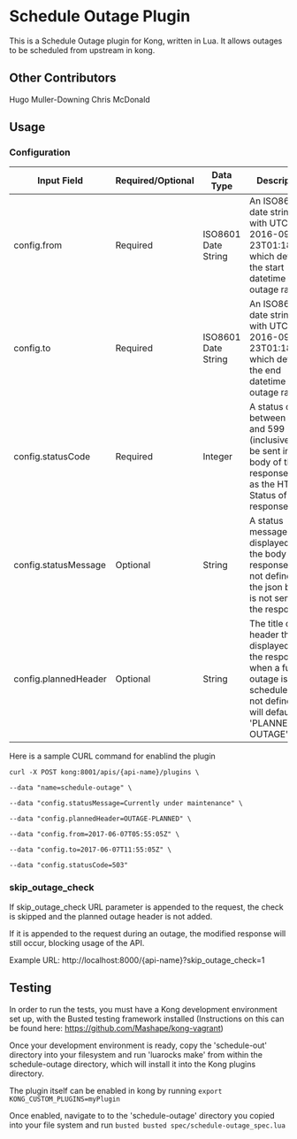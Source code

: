 # Schedule Outage Plugin
This is a Schedule Outage plugin for Kong, written in Lua. It allows outages to be scheduled from upstream in kong. 

## Other Contributors
Hugo Muller-Downing
Chris McDonald

## Usage
### Configuration
| Input Field| Required/Optional|Data Type|Description |
|---|---|---|---|
|config.from| Required|ISO8601 Date String|An ISO8601 date string with UTC, e.g. 2016-09-23T01:18:33Z, which defines the start datetime of the outage range.
|config.to|Required| ISO8601 Date String| An ISO8601 date string with UTC, e.g. 2016-09-23T01:18:33Z, which defines the end datetime of the outage range.
|config.statusCode|Required|Integer| A status code between 100 and 599 (inclusive) to be sent in the body of the response, and as the HTTP Status of the response. 
|config.statusMessage|Optional|String|A status message to be displayed in the body of the response. If not defined, the json body is not sent in the response.
|config.plannedHeader|Optional|String|The title of the header that will displayed in the response, when a future outage is scheduled. If not defined, will default to 'PLANNED-OUTAGE'

Here is a sample CURL command for enablind the plugin 

`curl -X POST kong:8001/apis/{api-name}/plugins \`

`--data "name=schedule-outage" \`

`--data "config.statusMessage=Currently under maintenance" \`

`--data "config.plannedHeader=OUTAGE-PLANNED" \`

`--data "config.from=2017-06-07T05:55:05Z" \`

`--data "config.to=2017-06-07T11:55:05Z" \`

`--data "config.statusCode=503"`

### skip_outage_check

If skip_outage_check URL parameter is appended to the request, the check is skipped and the planned outage header is not added.

If it is appended to the request during an outage, the modified response will still occur, blocking usage of the API.

Example URL:
http://localhost:8000/{api-name}?skip_outage_check=1



## Testing
In order to run the tests, you must have a Kong development environment set up, with the Busted testing framework installed (Instructions on this can be found here: https://github.com/Mashape/kong-vagrant)

Once your development environment is ready, copy the 'schedule-out' directory into your filesystem and run 'luarocks make' from within the schedule-outage directory, which will install it into the Kong plugins directory.

The plugin itself can be enabled in kong by running 
`export KONG_CUSTOM_PLUGINS=myPlugin`

Once enabled, navigate to to the 'schedule-outage' directory you copied into your file system and run `busted busted spec/schedule-outage_spec.lua`